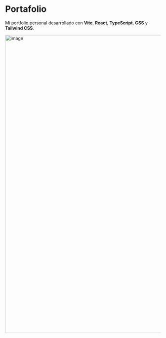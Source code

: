 # Portafolio

Mi portfolio personal desarrollado con **Vite**, **React**, **TypeScript**, **CSS** y **Tailwind CSS**.


<img width="1902" height="965" alt="image" src="https://github.com/user-attachments/assets/bad90050-ab84-443f-a109-73f249624cc1" />
